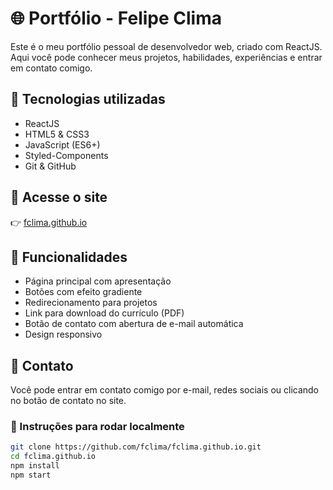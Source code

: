 # 🌐 Portfólio - Felipe Clima

Este é o meu portfólio pessoal de desenvolvedor web, criado com ReactJS. Aqui você pode conhecer meus projetos, habilidades, experiências e entrar em contato comigo.

## 🚀 Tecnologias utilizadas

- ReactJS
- HTML5 & CSS3
- JavaScript (ES6+)
- Styled-Components
- Git & GitHub

## 📁 Acesse o site

👉 [fclima.github.io](https://fclima.github.io)


## 📌 Funcionalidades

- Página principal com apresentação
- Botões com efeito gradiente
- Redirecionamento para projetos
- Link para download do currículo (PDF)
- Botão de contato com abertura de e-mail automática
- Design responsivo


## 📩 Contato

Você pode entrar em contato comigo por e-mail, redes sociais ou clicando no botão de contato no site.


### 📌 Instruções para rodar localmente

```bash
git clone https://github.com/fclima/fclima.github.io.git
cd fclima.github.io
npm install
npm start